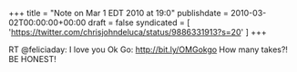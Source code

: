 +++
title = "Note on Mar 1 EDT 2010 at 19:0"
publishdate = 2010-03-02T00:00:00+00:00
draft = false
syndicated = [ 'https://twitter.com/chrisjohndeluca/status/9886331913?s=20' ]
+++

RT @feliciaday: I love you Ok Go: http://bit.ly/OMGokgo How many takes?!  BE HONEST!
